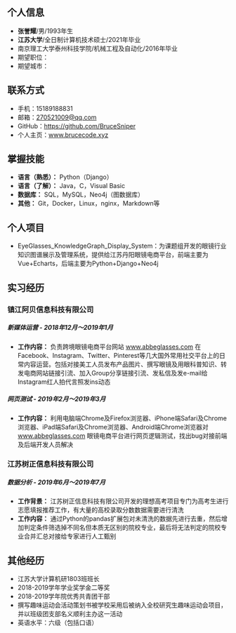  ## 个人信息


 * **张誉耀**/男/1993年生
 * **江苏大学**/全日制计算机技术硕士/2021年毕业
 * 南京理工大学泰州科技学院/机械工程及自动化/2016年毕业
 * 期望职位：
 * 期望城市：

 ## 联系方式
 
 * 手机：15189188831
 * 邮箱：270521009@qq.com
 * GitHub：https://github.com/BruceSniper
 * 个人主页：www.brucecode.xyz

 ## 掌握技能
 
 * **语言（熟悉）：** Python（Django）
 * **语言（了解）：** Java，C，Visual Basic
 * **数据库：** SQL，MySQL，Neo4j（图数据库）
 * **其他：** Git，Docker，Linux，nginx，Markdown等

 ## 个人项目
 
 * EyeGlasses_KnowledgeGraph_Display_System：为课题组开发的眼镜行业知识图谱展示及管理系统，提供给江苏丹阳眼镜电商平台，前端主要为Vue+Echarts，后端主要为Python+Django+Neo4j

## 实习经历

### 镇江阿贝信息科技有限公司
##### 新媒体运营 - 2018年12月～2019年1月
* **工作内容：** 负责跨境眼镜电商平台网站 www.abbeglasses.com 在Facebook、Instagram、Twitter、Pinterest等几大国外常用社交平台上的日常内容运营。包括对接美工人员发布产品图片、撰写眼镜及用眼科普知识、转发电商网站链接引流、加入Group分享链接引流、发私信及发e-mail给Instagram红人拍代言照发ins动态


##### 网页测试 - 2019年2月～2019年3月
* **工作内容：** 利用电脑端Chrome及Firefox浏览器、iPhone端Safari及Chrome浏览器、iPad端Safari及Chrome浏览器、Android端Chrome浏览器对 www.abbeglasses.com 眼镜电商平台进行网页逻辑测试，找出bug对接前端及后端开发人员解决

### 江苏树正信息科技有限公司
##### 数据分析 - 2019年6月～2019年7月
* **工作背景：** 江苏树正信息科技有限公司开发的理想高考项目专门为高考生进行志愿填报推荐工作，有大量的高校录取分数数据需要进行清洗
* **工作内容：** 通过Python的pandas扩展包对未清洗的数据先进行去重，然后增加判定条件筛选掉不同名但本质无区别的院校专业，最后将无法判定的院校专业合并汇总对接给专家进行人工甄别

## 其他经历
* 江苏大学计算机研1803班班长
* 2018-2019学年学业奖学金二等奖
* 2018-2019学年院优秀共青团干部
* 撰写趣味运动会活动策划书被学校采用后被纳入全校研究生趣味运动会项目，并以班级团支部名义顺利主办这一活动
* 英语水平：六级（包括口语）